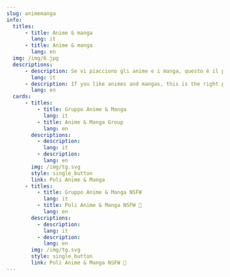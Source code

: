 ```yaml
---
slug: animemanga
info:
  titles:
      - title: Anime & manga
        lang: it
      - title: Anime & manga
        lang: en
  img: /img/6.jpg
  descriptions:
      - description: Se vi piacciono gli anime e i manga, questo è il posto giusto
        lang: it
      - description: If you like animes and mangas, this is the right place for you
        lang: en
  cards:
      - titles:
          - title: Gruppo Anime & Manga
            lang: it
          - title: Anime & Manga Group
            lang: en
        descriptions:
          - description:
            lang: it
          - description:
            lang: en
        img: /img/tg.svg
        style: single_button
        link: Poli Anime & Manga
      - titles:
          - title: Gruppo Anime & Manga NSFW
            lang: it
          - title: Poli Anime & Manga NSFW 🙈
            lang: en
        descriptions:
          - description:
            lang: it
          - description:
            lang: en
        img: /img/tg.svg
        style: single_button
        link: Poli Anime & Manga NSFW 🙈
---
```


